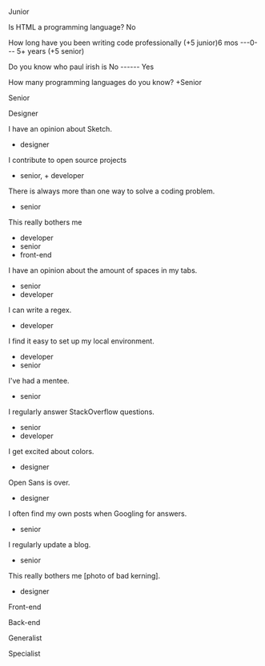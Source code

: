 Junior



Is HTML a programming language?
No 

How long have you been writing code professionally 
(+5 junior)6 mos ---0--- 5+ years (+5 senior)
				
Do you know who paul irish is
No ------ Yes

How many programming languages do you know?
+Senior



Senior


Designer

I have an opinion about Sketch.
+ designer

I contribute to open source projects
+ senior, + developer

There is always more than one way to solve a coding problem.
+ senior

This really bothers me <IMG SRC="">
+ developer
+ senior
+ front-end

I have an opinion about the amount of spaces in my tabs.
+ senior
+ developer

I can write a regex.
+ developer

I find it easy to set up my local environment.
+ developer
+ senior

I've had a mentee.
+ senior

I regularly answer StackOverflow questions.
+ senior
+ developer

I get excited about colors.
+ designer

Open Sans is over.
+ designer

I often find my own posts when Googling for answers.
+ senior

I regularly update a blog.
+ senior

This really bothers me [photo of bad kerning].
+ designer




Front-end


Back-end


Generalist


Specialist

